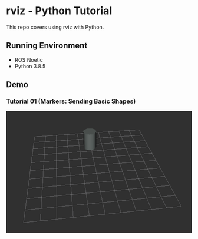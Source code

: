 # rviz - Python Tutorial

This repo covers using rviz with Python.

## Running Environment

* ROS Noetic
* Python 3.8.5

## Demo

### Tutorial 01 (Markers: Sending Basic Shapes)

![tutorials_01](assets/tutorials_01.gif)